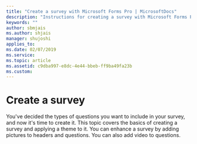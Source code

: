```yaml
---
title: "Create a survey with Microsoft Forms Pro | MicrosoftDocs"
description: "Instructions for creating a survey with Microsoft Forms Pro"
keywords: ""
author: sbmjais
ms.author: shjais
manager: shujoshi
applies_to: 
ms.date: 02/07/2019
ms.service: 
ms.topic: article
ms.assetid: c9dba997-e8dc-4e44-bbeb-ff9ba49fa23b
ms.custom: 
---
```

# Create a survey

You've decided the types of questions you want to include in your survey, and now it's time to create it. This topic covers the basics of creating a survey and applying a theme to it. You can enhance a survey by adding pictures to headers and questions. You can also add video to questions.

